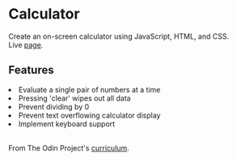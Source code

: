 # Calculator
Create an on-screen calculator using JavaScript, HTML, and CSS.<br>
Live <a href="https://alexhc30.github.io/Calculator/">page</a>.

## Features
 <li>Evaluate a single pair of numbers at a time</li>
 <li>Pressing 'clear' wipes out all data</li>
 <li>Prevent dividing by 0</li>
 <li>Prevent text overflowing calculator display</li>
 <li>Implement keyboard support</li><br>

From The Odin Project's <a href="https://www.theodinproject.com/lessons/foundations-calculator">curriculum</a>.

